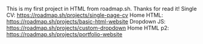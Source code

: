 This is my first project in HTML from roadmap.sh. Thanks for read it!
Single CV: https://roadmap.sh/projects/single-page-cv
Home HTML: https://roadmap.sh/projects/basic-html-website
Dropdown JS: https://roadmap.sh/projects/custom-dropdown
Home HTML p2: https://roadmap.sh/projects/portfolio-website
